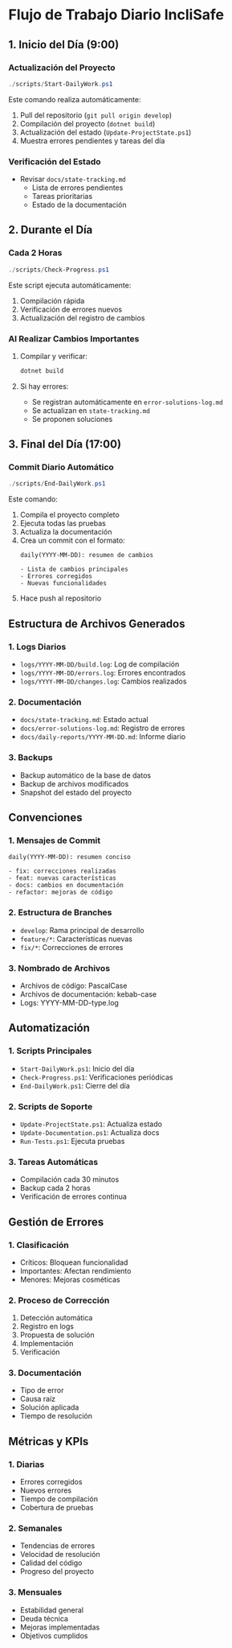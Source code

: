 # Flujo de Trabajo Diario IncliSafe

## 1. Inicio del Día (9:00)

### Actualización del Proyecto
```powershell
./scripts/Start-DailyWork.ps1
```

Este comando realiza automáticamente:
1. Pull del repositorio (`git pull origin develop`)
2. Compilación del proyecto (`dotnet build`)
3. Actualización del estado (`Update-ProjectState.ps1`)
4. Muestra errores pendientes y tareas del día

### Verificación del Estado
- Revisar `docs/state-tracking.md`
  - Lista de errores pendientes
  - Tareas prioritarias
  - Estado de la documentación

## 2. Durante el Día

### Cada 2 Horas
```powershell
./scripts/Check-Progress.ps1
```

Este script ejecuta automáticamente:
1. Compilación rápida
2. Verificación de errores nuevos
3. Actualización del registro de cambios

### Al Realizar Cambios Importantes
1. Compilar y verificar:
   ```powershell
   dotnet build
   ```

2. Si hay errores:
   - Se registran automáticamente en `error-solutions-log.md`
   - Se actualizan en `state-tracking.md`
   - Se proponen soluciones

## 3. Final del Día (17:00)

### Commit Diario Automático
```powershell
./scripts/End-DailyWork.ps1
```

Este comando:
1. Compila el proyecto completo
2. Ejecuta todas las pruebas
3. Actualiza la documentación
4. Crea un commit con el formato:
   ```
   daily(YYYY-MM-DD): resumen de cambios

   - Lista de cambios principales
   - Errores corregidos
   - Nuevas funcionalidades
   ```
5. Hace push al repositorio

## Estructura de Archivos Generados

### 1. Logs Diarios
- `logs/YYYY-MM-DD/build.log`: Log de compilación
- `logs/YYYY-MM-DD/errors.log`: Errores encontrados
- `logs/YYYY-MM-DD/changes.log`: Cambios realizados

### 2. Documentación
- `docs/state-tracking.md`: Estado actual
- `docs/error-solutions-log.md`: Registro de errores
- `docs/daily-reports/YYYY-MM-DD.md`: Informe diario

### 3. Backups
- Backup automático de la base de datos
- Backup de archivos modificados
- Snapshot del estado del proyecto

## Convenciones

### 1. Mensajes de Commit
```
daily(YYYY-MM-DD): resumen conciso

- fix: correcciones realizadas
- feat: nuevas características
- docs: cambios en documentación
- refactor: mejoras de código
```

### 2. Estructura de Branches
- `develop`: Rama principal de desarrollo
- `feature/*`: Características nuevas
- `fix/*`: Correcciones de errores

### 3. Nombrado de Archivos
- Archivos de código: PascalCase
- Archivos de documentación: kebab-case
- Logs: YYYY-MM-DD-type.log

## Automatización

### 1. Scripts Principales
- `Start-DailyWork.ps1`: Inicio del día
- `Check-Progress.ps1`: Verificaciones periódicas
- `End-DailyWork.ps1`: Cierre del día

### 2. Scripts de Soporte
- `Update-ProjectState.ps1`: Actualiza estado
- `Update-Documentation.ps1`: Actualiza docs
- `Run-Tests.ps1`: Ejecuta pruebas

### 3. Tareas Automáticas
- Compilación cada 30 minutos
- Backup cada 2 horas
- Verificación de errores continua

## Gestión de Errores

### 1. Clasificación
- Críticos: Bloquean funcionalidad
- Importantes: Afectan rendimiento
- Menores: Mejoras cosméticas

### 2. Proceso de Corrección
1. Detección automática
2. Registro en logs
3. Propuesta de solución
4. Implementación
5. Verificación

### 3. Documentación
- Tipo de error
- Causa raíz
- Solución aplicada
- Tiempo de resolución

## Métricas y KPIs

### 1. Diarias
- Errores corregidos
- Nuevos errores
- Tiempo de compilación
- Cobertura de pruebas

### 2. Semanales
- Tendencias de errores
- Velocidad de resolución
- Calidad del código
- Progreso del proyecto

### 3. Mensuales
- Estabilidad general
- Deuda técnica
- Mejoras implementadas
- Objetivos cumplidos 